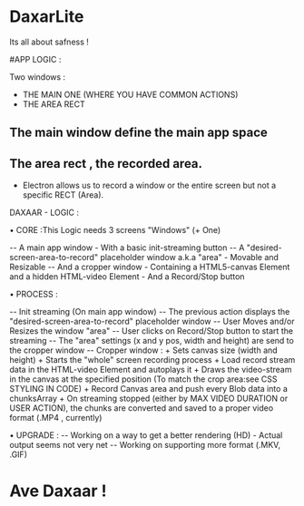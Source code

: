 # DaxarLite
Its all about safness !


#APP LOGIC :

Two windows : 
 - THE MAIN ONE (WHERE YOU HAVE COMMON ACTIONS)
 - THE AREA RECT

 ## The main window define the main app space

 ## The area rect , the recorded area.

 * Electron allows us to record a window or the entire screen but not a specific RECT (Area).


DAXAAR - LOGIC :

• CORE :This Logic needs 3 screens "Windows" (+ One)

 -- A main app window 
    - With a basic init-streaming button
 -- A "desired-screen-area-to-record" placeholder window a.k.a "area" 
    - Movable and Resizable
 -- And a cropper window 
    - Containing a HTML5-canvas Element and a hidden HTML-video Element
    - And a Record/Stop button
    
 • PROCESS : 
 
 -- Init streaming (On main app window)
 -- The previous action displays the "desired-screen-area-to-record" placeholder window 
 -- User Moves and/or Resizes the window "area"
 -- User clicks on Record/Stop button to start the streaming
 -- The "area" settings (x and y pos, width and height) are send to the cropper window
 -- Cropper window :
    + Sets canvas size (width and height)
    + Starts the "whole" screen recording process
    + Load record stream data in the HTML-video Element and autoplays it
    + Draws the video-stream in the canvas at the specified position (To match the crop area:see CSS STYLING IN CODE)
    + Record Canvas area and push every Blob data into a chunksArray
    + On streaming stopped (either by MAX VIDEO DURATION or USER ACTION),
      the chunks are converted and saved to a proper video format (.MP4 , currently)

  • UPGRADE :
  -- Working on a way to get a better rendering (HD) - Actual output seems not very net
  -- Working on supporting more format (.MKV, .GIF)
  
  
  
  
  
  
  # Ave Daxaar !

 

